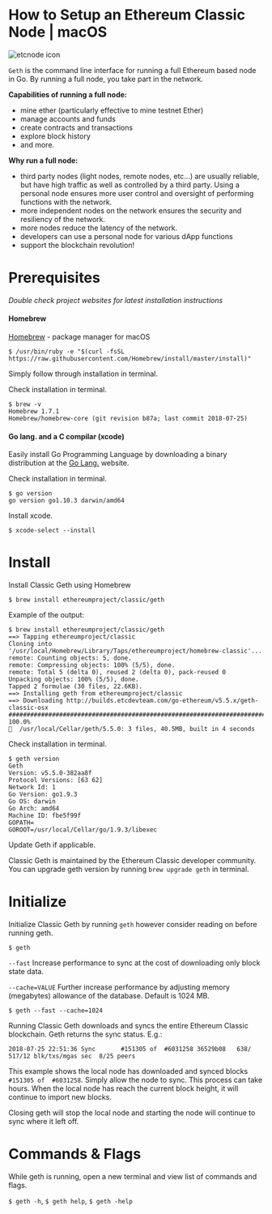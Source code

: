 # How to Setup an Ethereum Classic Node | macOS

![etcnode icon](https://scontent-ort2-2.xx.fbcdn.net/v/t1.0-9/37861558_253984231873696_3855588271853666304_n.png?_nc_cat=0&oh=dd32597e88b8ee46b36c7cf59c33e790&oe=5BCE499A)

`Geth` is the command line interface for running a full Ethereum based node in Go. By running a full node, you take part in the network.

**Capabilities of running a full node:**
- mine ether (particularly effective to mine testnet Ether)
- manage accounts and funds
- create contracts and transactions
- explore block history
- and more.

**Why run a full node:**
- third party nodes (light nodes, remote nodes, etc...) are usually reliable, but have high traffic as well as controlled by a third party. Using a personal node ensures more user control and oversight of performing functions with the network.
-  more independent nodes on the network ensures the security and resiliency of the network.
- more nodes reduce the latency of the network.
- developers can use a personal node for various dApp functions
- support the blockchain revolution!

# Prerequisites

*Double check project websites for latest installation instructions*

#### Homebrew

[Homebrew](https://brew.sh/) - package manager for macOS

```
$ /usr/bin/ruby -e "$(curl -fsSL https://raw.githubusercontent.com/Homebrew/install/master/install)"
```
Simply follow through installation in terminal.

Check installation in terminal.

```
$ brew -v
Homebrew 1.7.1
Homebrew/homebrew-core (git revision b87a; last commit 2018-07-25)
```

#### Go lang. and a C compilar (xcode)

Easily install Go Programming Language by downloading a binary distribution at the [Go Lang.](https://golang.org/) website.

Check installation in terminal.

```
$ go version
go version go1.10.3 darwin/amd64
```

Install xcode.

```
$ xcode-select --install
```

# Install

Install Classic Geth using Homebrew
```
$ brew install ethereumproject/classic/geth
```
Example of the output:
```
$ brew install ethereumproject/classic/geth
==> Tapping ethereumproject/classic
Cloning into '/usr/local/Homebrew/Library/Taps/ethereumproject/homebrew-classic'...
remote: Counting objects: 5, done.
remote: Compressing objects: 100% (5/5), done.
remote: Total 5 (delta 0), reused 2 (delta 0), pack-reused 0
Unpacking objects: 100% (5/5), done.
Tapped 2 formulae (30 files, 22.6KB).
==> Installing geth from ethereumproject/classic
==> Downloading http://builds.etcdevteam.com/go-ethereum/v5.5.x/geth-classic-osx
######################################################################## 100.0%
🍺  /usr/local/Cellar/geth/5.5.0: 3 files, 40.5MB, built in 4 seconds
```

Check installation in terminal.

```
$ geth version
Geth
Version: v5.5.0-382aa8f
Protocol Versions: [63 62]
Network Id: 1
Go Version: go1.9.3
Go OS: darwin
Go Arch: amd64
Machine ID: fbe5f99f
GOPATH=
GOROOT=/usr/local/Cellar/go/1.9.3/libexec
```

Update Geth if applicable.

Classic Geth is maintained by the Ethereum Classic developer community. You can upgrade geth version by running `brew upgrade geth` in terminal.

# Initialize

Initialize Classic Geth by running `geth` however consider reading on before running geth.

```
$ geth
```

`--fast` Increase performance to sync at the cost of downloading only block state data.

`--cache=VALUE` Further increase performance by adjusting memory (megabytes) allowance of the database. Default is 1024 MB.

```
$ geth --fast --cache=1024
```

Running Classic Geth downloads and syncs the entire Ethereum Classic blockchain. Geth returns the sync status. E.g.:

```
2018-07-25 22:51:36 Sync       #151305 of  #6031258 36529b08   638/ 517/12 blk/txs/mgas sec  8/25 peers
```

This example shows the local node has downloaded and synced blocks `#151305 of  #6031258`. Simply allow the node to sync. This process can take hours. When the local node has reach the current block height, it will continue to import new blocks.

Closing geth will stop the local node and starting the node will continue to sync where it left off.

# Commands & Flags

While geth is running, open a new terminal and view list of commands and flags.

`$ geth -h`, `$ geth help`, `$ geth -help`
